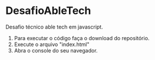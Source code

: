 # DesafioAbleTech
Desafio técnico able tech em javascript. 
1. Para executar o código faça o download do repositório.
2. Execute o arquivo "index.html" 
3. Abra o console do seu navegador.
